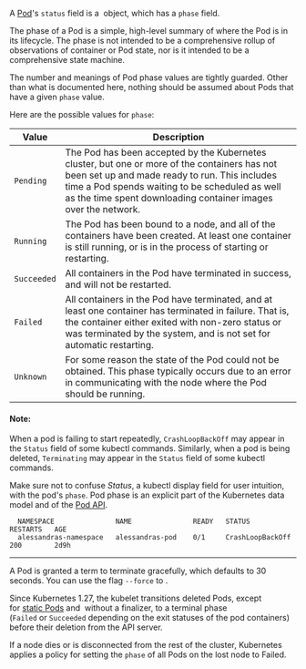 A [Pod](../Pod.md)'s `status` field is a [](https://kubernetes.io/docs/reference/generated/kubernetes-api/v1.31/#podstatus-v1-core) object, which has a `phase` field.

The phase of a Pod is a simple, high-level summary of where the Pod is in its lifecycle. The phase is not intended to be a comprehensive rollup of observations of container or Pod state, nor is it intended to be a comprehensive state machine.

The number and meanings of Pod phase values are tightly guarded. Other than what is documented here, nothing should be assumed about Pods that have a given `phase` value.

Here are the possible values for `phase`:

|Value|Description|
|---|---|
|`Pending`|The Pod has been accepted by the Kubernetes cluster, but one or more of the containers has not been set up and made ready to run. This includes time a Pod spends waiting to be scheduled as well as the time spent downloading container images over the network.|
|`Running`|The Pod has been bound to a node, and all of the containers have been created. At least one container is still running, or is in the process of starting or restarting.|
|`Succeeded`|All containers in the Pod have terminated in success, and will not be restarted.|
|`Failed`|All containers in the Pod have terminated, and at least one container has terminated in failure. That is, the container either exited with non-zero status or was terminated by the system, and is not set for automatic restarting.|
|`Unknown`|For some reason the state of the Pod could not be obtained. This phase typically occurs due to an error in communicating with the node where the Pod should be running.|

#### Note:

When a pod is failing to start repeatedly, `CrashLoopBackOff` may appear in the `Status` field of some kubectl commands. Similarly, when a pod is being deleted, `Terminating` may appear in the `Status` field of some kubectl commands.

Make sure not to confuse _Status_, a kubectl display field for user intuition, with the pod's `phase`. Pod phase is an explicit part of the Kubernetes data model and of the [Pod API](https://kubernetes.io/docs/reference/kubernetes-api/workload-resources/pod-v1/).

```
  NAMESPACE               NAME               READY   STATUS             RESTARTS   AGE
  alessandras-namespace   alessandras-pod    0/1     CrashLoopBackOff   200        2d9h
```

---

A Pod is granted a term to terminate gracefully, which defaults to 30 seconds. You can use the flag `--force` to [](https://kubernetes.io/docs/concepts/workloads/pods/pod-lifecycle/#pod-termination-forced).

Since Kubernetes 1.27, the kubelet transitions deleted Pods, except for [static Pods](https://kubernetes.io/docs/tasks/configure-pod-container/static-pod/) and [](https://kubernetes.io/docs/concepts/workloads/pods/pod-lifecycle/#pod-termination-forced) without a finalizer, to a terminal phase (`Failed` or `Succeeded` depending on the exit statuses of the pod containers) before their deletion from the API server.

If a node dies or is disconnected from the rest of the cluster, Kubernetes applies a policy for setting the `phase` of all Pods on the lost node to Failed.